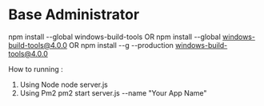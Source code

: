 # Base Administrator

npm install --global windows-build-tools
OR
npm install --global windows-build-tools@4.0.0
OR
npm install --g --production windows-build-tools@4.0.0

How to running :

1. Using Node
   node server.js
2. Using Pm2
   pm2 start server.js --name "Your App Name"

